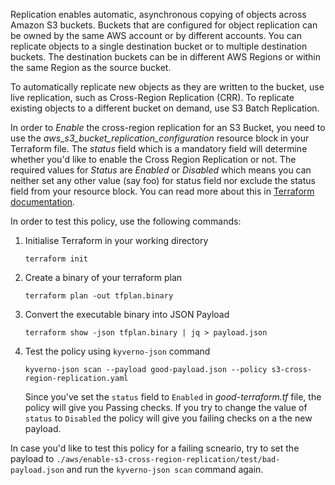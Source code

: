 Replication enables automatic, asynchronous copying of objects across Amazon S3 buckets. Buckets that are configured for object replication can be owned by the same AWS account or by different accounts. You can replicate objects to a single destination bucket or to multiple destination buckets. The destination buckets can be in different AWS Regions or within the same Region as the source bucket. 

To automatically replicate new objects as they are written to the bucket, use live replication, such as Cross-Region Replication (CRR). To replicate existing objects to a different bucket on demand, use S3 Batch Replication.

In order to *Enable* the cross-region replication for an S3 Bucket, you need to use the *aws_s3_bucket_replication_configuration* resource block in your Terraform file. The *status* field which is a mandatory field will determine whether you'd like to enable the Cross Region Replication or not. The required values for *Status* are *Enabled* or *Disabled* which means you can neither set any other value (say foo) for status field nor exclude the status field from your resource block. You can read more about this in [Terraform documentation](https://registry.terraform.io/providers/hashicorp/aws/latest/docs/resources/s3_bucket_replication_configuration#status).

In order to test this policy, use the following commands:

1. Initialise Terraform in your working directory
    ```
    terraform init
    ```

2. Create a binary of your terraform plan
    ```
    terraform plan -out tfplan.binary
    ```

3. Convert the executable binary into JSON Payload
   ```
   terraform show -json tfplan.binary | jq > payload.json
   ```
4. Test the policy using `kyverno-json` command
   ```
   kyverno-json scan --payload good-payload.json --policy s3-cross-region-replication.yaml 
   ```
   Since you've set the `status` field to `Enabled` in *good-terraform.tf* file, the policy will give you Passing checks. If you try to change the value of `status` to  `Disabled` the policy will give you failing checks on a the new payload. 
   
In case you'd like to test this policy for a failing scneario, try to set the payload to `./aws/enable-s3-cross-region-replication/test/bad-payload.json` and run the `kyverno-json scan` command again.